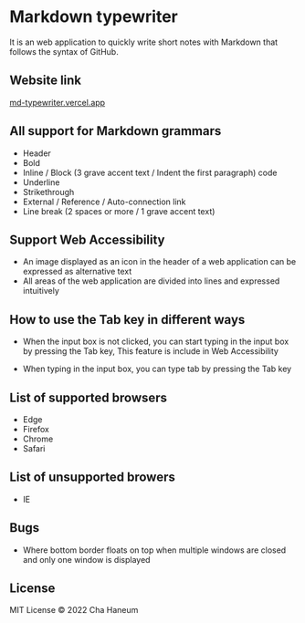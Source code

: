 # Markdown typewriter
It is an web application to quickly write short notes with Markdown that follows the syntax of GitHub.

## Website link
[md-typewriter.vercel.app](https://md-typewriter.vercel.app)

## All support for Markdown grammars
- Header
- Bold
- Inline / Block (3 grave accent text / Indent the first paragraph) code
- Underline
- Strikethrough
- External / Reference / Auto-connection link
- Line break (2 spaces or more / 1 grave accent text)

## Support Web Accessibility
<!-- - When an input box that contained on border is focused, border is displayed in red -->
- An image displayed as an icon in the header of a web application can be expressed as alternative text
- All areas of the web application are divided into lines and expressed intuitively

## How to use the Tab key in different ways
- When the input box is not clicked, you can start typing in the input box by pressing the Tab key, This feature is include in Web Accessibility

- When typing in the input box, you can type tab by pressing the Tab key

## List of supported browsers
- Edge
- Firefox
- Chrome
- Safari

## List of unsupported browers
- IE

## Bugs
- Where bottom border floats on top when multiple windows are closed and only one window is displayed

<!-- ## Bugs fixed -->

## License
MIT License &copy; 2022 Cha Haneum
